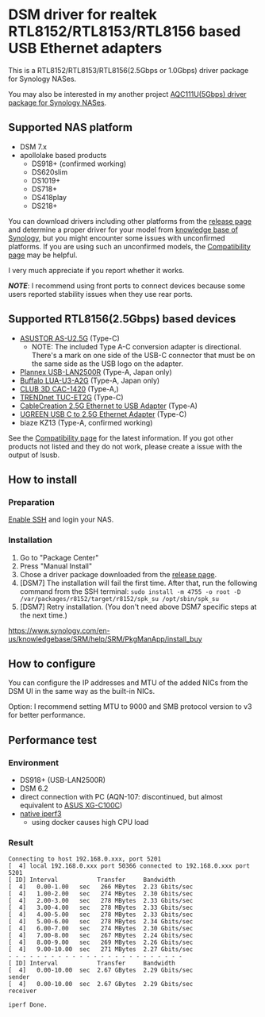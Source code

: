 # DSM driver for realtek RTL8152/RTL8153/RTL8156 based USB Ethernet adapters

This is a RTL8152/RTL8153/RTL8156(2.5Gbps or 1.0Gbps) driver package for Synology NASes.

You may also be interested in my another project [AQC111U(5Gbps) driver package for Synology NASes](https://github.com/bb-qq/aqc111).

## Supported NAS platform

* DSM 7.x
* apollolake based products
    * DS918+ (confirmed working)
    * DS620slim
    * DS1019+
    * DS718+
    * DS418play
    * DS218+

You can download drivers including other platforms from the [release page](https://github.com/bb-qq/r8152/releases) and determine a proper driver for your model from [knowledge base of Synology](https://www.synology.com/en-global/knowledgebase/DSM/tutorial/Compatibility_Peripherals/What_kind_of_CPU_does_my_NAS_have), but you might encounter some issues with unconfirmed platforms. If you are using such an unconfirmed models, the [Compatibility page](https://github.com/bb-qq/r8152/wiki/Compatibility) may be helpful.

I very much appreciate if you report whether it works.

***NOTE***: I recommend using front ports to connect devices because some users reported stability issues when they use rear ports.

## Supported RTL8156(2.5Gbps) based devices

* [ASUSTOR AS-U2.5G](https://amzn.to/2ZRx1pi) (Type-C)
  * NOTE: The included Type A-C conversion adapter is directional. There's a mark on one side of the USB-C connector that must be on the same side as the USB logo on the adapter.
* [Plannex USB-LAN2500R](https://amzn.to/2ZISyAb) (Type-A, Japan only)
* [Buffalo LUA-U3-A2G](https://amzn.to/36kGQf9) (Type-A, Japan only)
* [CLUB 3D CAC-1420](https://amzn.to/2ZPmzKD) (Type-A,)
* [TRENDnet TUC-ET2G](https://amzn.to/2PLmR5v) (Type-C)
* [CableCreation 2.5G Ethernet to USB Adapter](https://amzn.to/39yfZyj) (Type-A)
* [UGREEN USB C to 2.5G Ethernet Adapter](https://amzn.to/3fzXmfE) (Type-C)
* biaze KZ13 (Type-A, confirmed working)

See the [Compatibility page](https://github.com/bb-qq/r8152/wiki/Compatibility) for the latest information.
If you got other products not listed and they do not work, please create a issue with the output of lsusb.

## How to install

### Preparation

[Enable SSH](https://www.synology.com/en-us/knowledgebase/DSM/tutorial/General_Setup/How_to_login_to_DSM_with_root_permission_via_SSH_Telnet) and login your NAS.

### Installation

1. Go to "Package Center"
2. Press "Manual Install"
3. Chose a driver package downloaded from the [release page](https://github.com/bb-qq/r8152/releases).
4. [DSM7] The installation will fail the first time. After that, run the following command from the SSH terminal:
   `sudo install -m 4755 -o root -D /var/packages/r8152/target/r8152/spk_su /opt/sbin/spk_su`
5. [DSM7] Retry installation. (You don't need above DSM7 specific steps at the next time.)

https://www.synology.com/en-us/knowledgebase/SRM/help/SRM/PkgManApp/install_buy

## How to configure

You can configure the IP addresses and MTU of the added NICs from the DSM UI in the same way as the built-in NICs.

Option: I recommend setting MTU to 9000 and SMB protocol version to v3 for better performance.

## Performance test

### Environment
* DS918+ (USB-LAN2500R)
* DSM 6.2
* direct connection with PC (AQN-107: discontinued, but almost equivalent to [ASUS XG-C100C](https://amzn.to/3fPJUX3))
* [native iperf3](http://www.jadahl.com/iperf-arp-scan/DSM_6.2/)
    * using docker causes high CPU load

### Result
````
Connecting to host 192.168.0.xxx, port 5201
[  4] local 192.168.0.xxx port 50366 connected to 192.168.0.xxx port 5201
[ ID] Interval           Transfer     Bandwidth
[  4]   0.00-1.00   sec   266 MBytes  2.23 Gbits/sec
[  4]   1.00-2.00   sec   274 MBytes  2.30 Gbits/sec
[  4]   2.00-3.00   sec   278 MBytes  2.33 Gbits/sec
[  4]   3.00-4.00   sec   278 MBytes  2.33 Gbits/sec
[  4]   4.00-5.00   sec   278 MBytes  2.33 Gbits/sec
[  4]   5.00-6.00   sec   278 MBytes  2.34 Gbits/sec
[  4]   6.00-7.00   sec   274 MBytes  2.30 Gbits/sec
[  4]   7.00-8.00   sec   267 MBytes  2.24 Gbits/sec
[  4]   8.00-9.00   sec   269 MBytes  2.26 Gbits/sec
[  4]   9.00-10.00  sec   271 MBytes  2.27 Gbits/sec
- - - - - - - - - - - - - - - - - - - - - - - - -
[ ID] Interval           Transfer     Bandwidth
[  4]   0.00-10.00  sec  2.67 GBytes  2.29 Gbits/sec                  sender
[  4]   0.00-10.00  sec  2.67 GBytes  2.29 Gbits/sec                  receiver

iperf Done.
````
